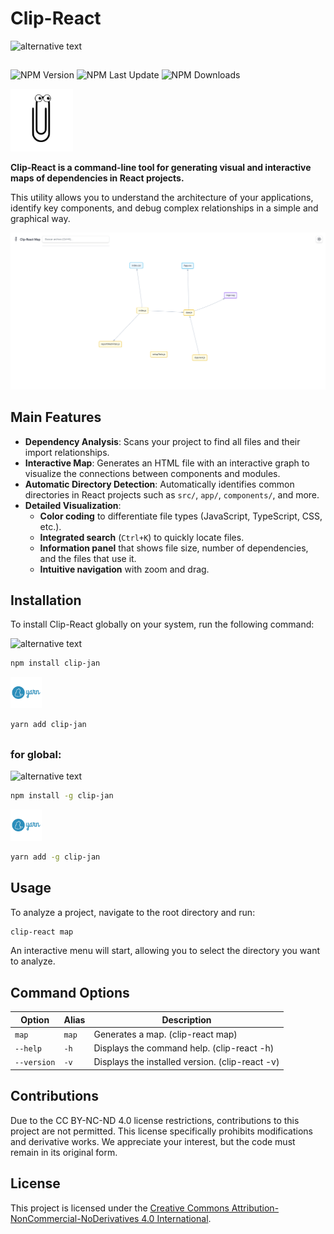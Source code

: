 # Clip-React

<img src="src/img/CCLIP.gif" alt="alternative text" width="1000" height="300">

##

![NPM Version](https://img.shields.io/npm/v/clip-jan)
![NPM Last Update](https://img.shields.io/npm/last-update/clip-jan)
![NPM Downloads](https://img.shields.io/npm/d18m/clip-jan)

<img src="src/img/logo-clip.svg" alt="alternative text" width="100">

**Clip-React is a command-line tool for generating visual and interactive maps of dependencies in React projects.**

This utility allows you to understand the architecture of your applications, identify key components, and debug complex relationships in a simple and graphical way.

<img src="src/img/DEMO.PNG" alt="alternative text" width="700">

## Main Features

* **Dependency Analysis**: Scans your project to find all files and their import relationships.
* **Interactive Map**: Generates an HTML file with an interactive graph to visualize the connections between components and modules.
* **Automatic Directory Detection**: Automatically identifies common directories in React projects such as `src/`, `app/`, `components/`, and more.
* **Detailed Visualization**:
  * **Color coding** to differentiate file types (JavaScript, TypeScript, CSS, etc.).
  * **Integrated search** (`Ctrl+K`) to quickly locate files.
  * **Information panel** that shows file size, number of dependencies, and the files that use it.
  * **Intuitive navigation** with zoom and drag.

## Installation

To install Clip-React globally on your system, run the following command:

<img src="https://upload.wikimedia.org/wikipedia/commons/thumb/d/db/Npm-logo.svg/2560px-Npm-logo.svg.png" alt="alternative text" width="50">

```bash
npm install clip-jan
```
<img src="src/img/yarn-logo.png" alt="alternative text" width="50">

```bash
yarn add clip-jan
```
##
### for global:


<img src="https://upload.wikimedia.org/wikipedia/commons/thumb/d/db/Npm-logo.svg/2560px-Npm-logo.svg.png" alt="alternative text" width="50">

```bash
npm install -g clip-jan
```
<img src="src/img/yarn-logo.png" alt="alternative text" width="50">

```bash
yarn add -g clip-jan
```

## Usage

To analyze a project, navigate to the root directory and run:

```bash
clip-react map
```

An interactive menu will start, allowing you to select the directory you want to analyze.

## Command Options

| Option          | Alias | Description                                       |
| --------------- | ----- | ------------------------------------------------- |
| `map`          | `map` | Generates a map. (clip-react map)                                |
| `--help`       | `-h`  | Displays the command help. (clip-react -h)                       |
| `--version`    | `-v`  | Displays the installed version. (clip-react -v)                  |

## Contributions

Due to the CC BY-NC-ND 4.0 license restrictions, contributions to this project are not permitted. This license specifically prohibits modifications and derivative works. We appreciate your interest, but the code must remain in its original form.

## License
This project is licensed under the [Creative Commons Attribution-NonCommercial-NoDerivatives 4.0 International](https://creativecommons.org/licenses/by-nc-nd/4.0/).
